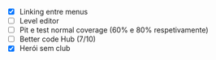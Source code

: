 - [X] Linking entre menus
- [ ] Level editor
- [ ] Pit e test normal coverage (60% e 80% respetivamente)
- [ ] Better code Hub (7/10)
- [X] Herói sem club
